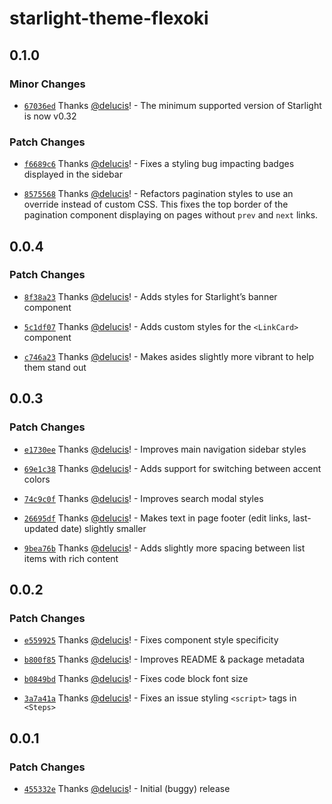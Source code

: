 # starlight-theme-flexoki

## 0.1.0

### Minor Changes

- [`67036ed`](https://github.com/delucis/starlight-theme-flexoki/commit/67036ed8ecf18e62411a8c519e1f9e9aa6ed8a07) Thanks [@delucis](https://github.com/delucis)! - The minimum supported version of Starlight is now v0.32

### Patch Changes

- [`f6689c6`](https://github.com/delucis/starlight-theme-flexoki/commit/f6689c63585853eca4d6b2f05f564836d0f5b65c) Thanks [@delucis](https://github.com/delucis)! - Fixes a styling bug impacting badges displayed in the sidebar

- [`8575568`](https://github.com/delucis/starlight-theme-flexoki/commit/8575568274a7c91f4bb7057358bf902186748d41) Thanks [@delucis](https://github.com/delucis)! - Refactors pagination styles to use an override instead of custom CSS. This fixes the top border of the pagination component displaying on pages without `prev` and `next` links.

## 0.0.4

### Patch Changes

- [`8f38a23`](https://github.com/delucis/starlight-theme-flexoki/commit/8f38a2343dc62ba0cd7fa84224033b471633b8e6) Thanks [@delucis](https://github.com/delucis)! - Adds styles for Starlight’s banner component

- [`5c1df07`](https://github.com/delucis/starlight-theme-flexoki/commit/5c1df0770c646faf004c18c95c8eec4a92a6b583) Thanks [@delucis](https://github.com/delucis)! - Adds custom styles for the `<LinkCard>` component

- [`c746a23`](https://github.com/delucis/starlight-theme-flexoki/commit/c746a239f6b93d4b3098cdae3a6958db7269470a) Thanks [@delucis](https://github.com/delucis)! - Makes asides slightly more vibrant to help them stand out

## 0.0.3

### Patch Changes

- [`e1730ee`](https://github.com/delucis/starlight-theme-flexoki/commit/e1730ee89740ca433f07cfb4b529679f5ac1ea9c) Thanks [@delucis](https://github.com/delucis)! - Improves main navigation sidebar styles

- [`69e1c38`](https://github.com/delucis/starlight-theme-flexoki/commit/69e1c382a8225847ce168d5aff03657dee3e5609) Thanks [@delucis](https://github.com/delucis)! - Adds support for switching between accent colors

- [`74c9c0f`](https://github.com/delucis/starlight-theme-flexoki/commit/74c9c0fbc77224db059f6bb87d5396c85cf1ac11) Thanks [@delucis](https://github.com/delucis)! - Improves search modal styles

- [`26695df`](https://github.com/delucis/starlight-theme-flexoki/commit/26695df1f869f739ab564a26a488b355dee38c6c) Thanks [@delucis](https://github.com/delucis)! - Makes text in page footer (edit links, last-updated date) slightly smaller

- [`9bea76b`](https://github.com/delucis/starlight-theme-flexoki/commit/9bea76be60319ebed107ced22e9b9fd4760aa709) Thanks [@delucis](https://github.com/delucis)! - Adds slightly more spacing between list items with rich content

## 0.0.2

### Patch Changes

- [`e559925`](https://github.com/delucis/starlight-theme-flexoki/commit/e559925f619578f551c616d25dc58363cac4b41b) Thanks [@delucis](https://github.com/delucis)! - Fixes component style specificity

- [`b800f85`](https://github.com/delucis/starlight-theme-flexoki/commit/b800f85b0c67edf73850f327c5474504f2e6f781) Thanks [@delucis](https://github.com/delucis)! - Improves README & package metadata

- [`b0849bd`](https://github.com/delucis/starlight-theme-flexoki/commit/b0849bdd7b2bb09ff1b64b32da39bac1a421b273) Thanks [@delucis](https://github.com/delucis)! - Fixes code block font size

- [`3a7a41a`](https://github.com/delucis/starlight-theme-flexoki/commit/3a7a41afad43e8dd1303a2d980eddccfefeb565d) Thanks [@delucis](https://github.com/delucis)! - Fixes an issue styling `<script>` tags in `<Steps>`

## 0.0.1

### Patch Changes

- [`455332e`](https://github.com/delucis/starlight-theme-flexoki/commit/455332e880423bfa124d764c220f17befa441aff) Thanks [@delucis](https://github.com/delucis)! - Initial (buggy) release

